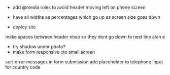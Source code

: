 
- add @media rules to avoid header moving left on phone screen
- have all widths as percentages which go up as screen size goes down

- deploy site 

make spaces between header nbsp so they dont go down to next line alon
e


- try shadow under photo?
- make form responsive cto small screen

sort error messages in form submission 
add placeholder to telephone input for country code


